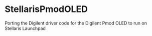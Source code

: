 StellarisPmodOLED
=================

Porting the Digilent driver code for the Digilent Pmod OLED to run on Stellaris Launchpad
